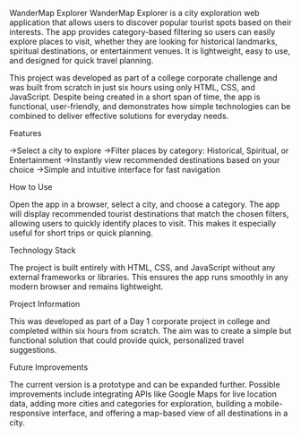 WanderMap Explorer
WanderMap Explorer is a city exploration web application that allows users to discover popular tourist spots based on their interests. The app provides category-based filtering so users can easily explore places to visit, whether they are looking for historical landmarks, spiritual destinations, or entertainment venues. It is lightweight, easy to use, and designed for quick travel planning.

This project was developed as part of a college corporate challenge and was built from scratch in just six hours using only HTML, CSS, and JavaScript. Despite being created in a short span of time, the app is functional, user-friendly, and demonstrates how simple technologies can be combined to deliver effective solutions for everyday needs.

Features

->Select a city to explore
->Filter places by category: Historical, Spiritual, or Entertainment
->Instantly view recommended destinations based on your choice
->Simple and intuitive interface for fast navigation

How to Use

Open the app in a browser, select a city, and choose a category. The app will display recommended tourist destinations that match the chosen filters, allowing users to quickly identify places to visit. This makes it especially useful for short trips or quick planning.

Technology Stack

The project is built entirely with HTML, CSS, and JavaScript without any external frameworks or libraries. This ensures the app runs smoothly in any modern browser and remains lightweight.

Project Information

This was developed as part of a Day 1 corporate project in college and completed within six hours from scratch. The aim was to create a simple but functional solution that could provide quick, personalized travel suggestions.

Future Improvements

The current version is a prototype and can be expanded further. Possible improvements include integrating APIs like Google Maps for live location data, adding more cities and categories for exploration, building a mobile-responsive interface, and offering a map-based view of all destinations in a city.
